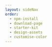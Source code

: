 ```yaml
---
layout: sideNav
order:
  - npm-install
  - download-page
  - starter-kit
  - design-assets
  - customise-color
---
```

